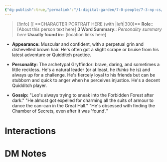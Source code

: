 ```yaml
---
{"dg-publish":true,"permalink":"/1-digital-garden/7-0-people/7-3-np-cs/leo-vance/","tags":["#person","hogwarts","student","slug-club","gryffindor"]}
---
```


>[!info] 
>[[ ==CHARACTER PORTRAIT HERE (with |left|300)==
>**Role**:: [About this person text here]
>**3 Word Summary**:: *Personality summary here*
>**Usually found in**:: [location links here]
- **Appearance:** Muscular and confident, with a perpetual grin and dishevelled brown hair. He's often got a slight scrape or bruise from his latest adventure or Quidditch practice.
    
- **Personality:** The archetypal Gryffindor: brave, daring, and sometimes a little reckless. He's a natural leader (or at least, he _thinks_ he is) and always up for a challenge. He's fiercely loyal to his friends but can be stubborn and quick to anger when he perceives injustice. He's a decent Quidditch player.
    
- **Gossip:** "Leo's always trying to sneak into the Forbidden Forest after dark." "He almost got expelled for charming all the suits of armour to dance the can-can in the Great Hall." "He's obsessed with finding the Chamber of Secrets, even after it was 'found'."

# Interactions


# DM Notes


